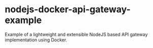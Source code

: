 # nodejs-docker-api-gateway-example
Example of a lightweight and extensible NodeJS based API gateway implementation using Docker.
